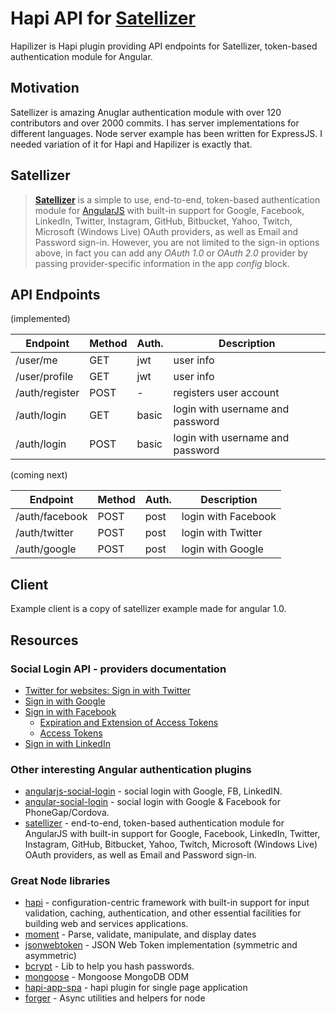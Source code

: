 # Hapi API for [Satellizer](https://github.com/sahat/satellizer)

Hapilizer is Hapi plugin providing API endpoints for Satellizer, token-based
authentication module for Angular.

## Motivation

Satellizer is amazing Anuglar authentication module with over 120 contributors
and over 2000 commits. I has server implementations for different languages.
Node server example has been written for ExpressJS. I needed variation of it
for Hapi and Hapilizer is exactly that.

## Satellizer

> **[Satellizer][1]** is a simple to use, end-to-end, token-based authentication
module for [AngularJS][2] with built-in support for Google, Facebook,
LinkedIn, Twitter, Instagram, GitHub, Bitbucket, Yahoo, Twitch, Microsoft
(Windows Live) OAuth providers, as well as Email and Password sign-in. However,
you are not limited to the sign-in options above, in fact you can add any
*OAuth 1.0* or *OAuth 2.0* provider by passing provider-specific information
in the app *config* block.

## API Endpoints

(implemented)

Endpoint        | Method    | Auth. | Description
----------------|-----------|-------|-------------------
/user/me        | GET       | jwt   | user info    
/user/profile   | GET       | jwt   | user info    
/auth/register  | POST      | -     | registers user account
/auth/login     | GET       | basic | login with username and password
/auth/login     | POST      | basic | login with username and password

(coming next)

Endpoint        | Method    | Auth. | Description
----------------|-----------|-------|-------------------
/auth/facebook  | POST      | post  | login with Facebook
/auth/twitter   | POST      | post  | login with Twitter
/auth/google    | POST      | post  | login with Google


## Client

Example client is a copy of satellizer example made for angular 1.0.

## Resources

### Social Login API - providers documentation
  - [Twitter for websites: Sign in with Twitter](https://dev.twitter.com/web/sign-in)
  - [Sign in with Google](https://developers.google.com/identity/sign-in/web/)
  - [Sign in with Facebook](https://developers.facebook.com/docs/facebook-login/web)
    - [Expiration and Extension of Access Tokens](https://developers.facebook.com/docs/facebook-login/access-tokens/expiration-and-extension)
    - [Access Tokens](https://developers.facebook.com/docs/facebook-login/access-tokens)
  - [Sign in with LinkedIn]()

### Other interesting Angular authentication plugins
 - [angularjs-social-login][4] - social login with Google, FB, LinkedIN.
 - [angular-social-login][5] - social login with Google & Facebook for PhoneGap/Cordova.
 - [satellizer][1] - end-to-end, token-based authentication module for AngularJS with built-in support for Google, Facebook, LinkedIn, Twitter, Instagram, GitHub, Bitbucket, Yahoo, Twitch, Microsoft (Windows Live) OAuth providers, as well as Email and Password sign-in.

### Great Node libraries
 - [hapi][3] - configuration-centric framework with built-in support for input validation, caching,
   authentication, and other essential facilities for building web and services applications.
 - [moment][6] - Parse, validate, manipulate, and display dates
 - [jsonwebtoken][7] - JSON Web Token implementation (symmetric and asymmetric)
 - [bcrypt][8] - Lib to help you hash passwords.
 - [mongoose][9] - Mongoose MongoDB ODM
 - [hapi-app-spa][10] - hapi plugin for single page application
 - [forger][11] - Async utilities and helpers for node


[1]: https://github.com/sahat/satellizer
[2]: http://angularjs.org
[3]: https://github.com/hapijs/hapi
[4]: https://github.com/indieforger/angularjs-social-login
[5]: https://github.com/Paldom/angular-social-login
[6]: https://www.npmjs.com/package/moment
[7]: https://www.npmjs.com/package/jsonwebtoken
[8]: https://www.npmjs.com/package/bcrypt
[9]: https://www.npmjs.com/package/mongoose
[10]: https://www.npmjs.com/package/hapi-app-spa
[11]: https://www.npmjs.com/package/forger
